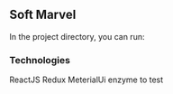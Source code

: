 ## Soft Marvel

In the project directory, you can run:

### Technologies

ReactJS
Redux
MeterialUi
enzyme to test
